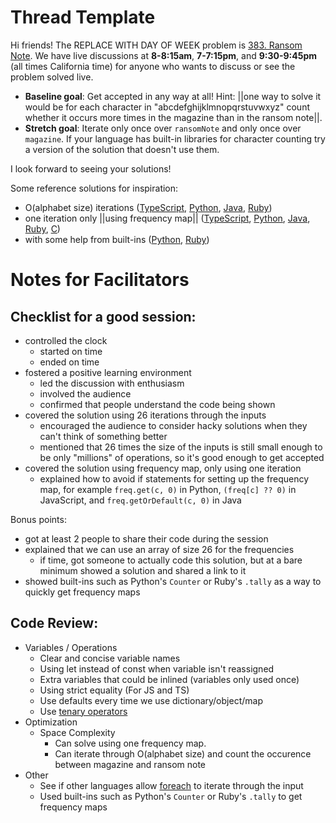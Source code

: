 # Thread Template

Hi friends! The REPLACE WITH DAY OF WEEK problem is [383. Ransom Note](https://leetcode.com/problems/ransom-note/). We have live discussions at **8-8:15am**, **7-7:15pm**, and **9:30-9:45pm** (all times California time) for anyone who wants to discuss or see the problem solved live.

* **Baseline goal**: Get accepted in any way at all! Hint: ||one way to solve it would be for each character in "abcdefghijklmnopqrstuvwxyz" count whether it occurs more times in the magazine than in the ransom note||.
* **Stretch goal**: Iterate only once over `ransomNote` and only once over `magazine`. If your language has built-in libraries for character counting try a version of the solution that doesn't use them.

I look forward to seeing your solutions! 

Some reference solutions for inspiration:
* O(alphabet size) iterations ([TypeScript](https://leetcode.com/problems/ransom-note/submissions/1048453389/), [Python](https://leetcode.com/problems/ransom-note/submissions/1048446556/), [Java](https://leetcode.com/problems/ransom-note/submissions/1048451774/), [Ruby](https://leetcode.com/problems/ransom-note/submissions/1048458944/))
* one iteration only ||using frequency map|| ([TypeScript](https://leetcode.com/problems/ransom-note/submissions/1021115482/), [Python](https://leetcode.com/problems/ransom-note/submissions/1048445154/), [Java](https://leetcode.com/problems/ransom-note/submissions/1048449200/), [Ruby](https://leetcode.com/problems/ransom-note/submissions/1048459505/), [C](https://leetcode.com/problems/ransom-note/submissions/1048456674/))
* with some help from built-ins ([Python](https://leetcode.com/problems/ransom-note/submissions/1048442249/), [Ruby](https://leetcode.com/problems/ransom-note/submissions/1048443409/))

# Notes for Facilitators

## Checklist for a good session:

* controlled the clock
  * started on time
  * ended on time
* fostered a positive learning environment
  * led the discussion with enthusiasm
  * involved the audience
  * confirmed that people understand the code being shown
* covered the solution using 26 iterations through the inputs
  * encouraged the audience to consider hacky solutions when they can't think of something better
  * mentioned that 26 times the size of the inputs is still small enough to be only "millions" of operations, so it's good enough to get accepted
* covered the solution using frequency map, only using one iteration
  * explained how to avoid if statements for setting up the frequency map, for example `freq.get(c, 0)` in Python, `(freq[c] ?? 0)` in JavaScript, and `freq.getOrDefault(c, 0)` in Java

Bonus points:

* got at least 2 people to share their code during the session
* explained that we can use an array of size 26 for the frequencies
  * if time, got someone to actually code this solution, but at a bare minimum showed a solution and shared a link to it
* showed built-ins such as Python's `Counter` or Ruby's `.tally` as a way to quickly get frequency maps

## Code Review:

* Variables / Operations
  * Clear and concise variable names
  * Using let instead of const when variable isn't reassigned
  * Extra variables that could be inlined (variables only used once)
  * Using strict equality (For JS and TS)
  * Use defaults every time we use dictionary/object/map
  * Use [tenary operators](https://en.wikipedia.org/wiki/Ternary_conditional_operator)
* Optimization
  * Space Complexity
    * Can solve using one frequency map.
    * Can iterate through O(alphabet size) and count the occurence between magazine and ransom note
* Other
  * See if other languages allow [foreach](https://en.wikipedia.org/wiki/Foreach_loop) to iterate through the input
  * Used built-ins such as Python's `Counter` or Ruby's `.tally` to get frequency maps

